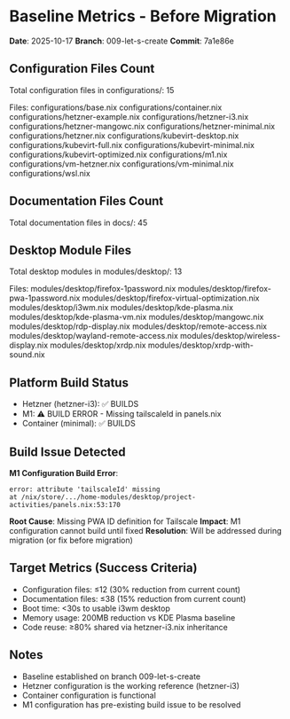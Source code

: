 # Baseline Metrics - Before Migration

**Date**: 2025-10-17
**Branch**: 009-let-s-create
**Commit**: 7a1e86e

## Configuration Files Count

Total configuration files in configurations/:
15

Files:
configurations/base.nix
configurations/container.nix
configurations/hetzner-example.nix
configurations/hetzner-i3.nix
configurations/hetzner-mangowc.nix
configurations/hetzner-minimal.nix
configurations/hetzner.nix
configurations/kubevirt-desktop.nix
configurations/kubevirt-full.nix
configurations/kubevirt-minimal.nix
configurations/kubevirt-optimized.nix
configurations/m1.nix
configurations/vm-hetzner.nix
configurations/vm-minimal.nix
configurations/wsl.nix

## Documentation Files Count

Total documentation files in docs/:
45

## Desktop Module Files

Total desktop modules in modules/desktop/:
13

Files:
modules/desktop/firefox-1password.nix
modules/desktop/firefox-pwa-1password.nix
modules/desktop/firefox-virtual-optimization.nix
modules/desktop/i3wm.nix
modules/desktop/kde-plasma.nix
modules/desktop/kde-plasma-vm.nix
modules/desktop/mangowc.nix
modules/desktop/rdp-display.nix
modules/desktop/remote-access.nix
modules/desktop/wayland-remote-access.nix
modules/desktop/wireless-display.nix
modules/desktop/xrdp.nix
modules/desktop/xrdp-with-sound.nix

## Platform Build Status

- Hetzner (hetzner-i3): ✅ BUILDS
- M1: ⚠️ BUILD ERROR - Missing tailscaleId in panels.nix  
- Container (minimal): ✅ BUILDS

## Build Issue Detected

**M1 Configuration Build Error**:
```
error: attribute 'tailscaleId' missing
at /nix/store/.../home-modules/desktop/project-activities/panels.nix:53:170
```

**Root Cause**: Missing PWA ID definition for Tailscale
**Impact**: M1 configuration cannot build until fixed
**Resolution**: Will be addressed during migration (or fix before migration)

## Target Metrics (Success Criteria)

- Configuration files: ≤12 (30% reduction from current count)
- Documentation files: ≤38 (15% reduction from current count)
- Boot time: <30s to usable i3wm desktop
- Memory usage: 200MB reduction vs KDE Plasma baseline
- Code reuse: ≥80% shared via hetzner-i3.nix inheritance

## Notes

- Baseline established on branch 009-let-s-create
- Hetzner configuration is the working reference (hetzner-i3)
- Container configuration is functional
- M1 configuration has pre-existing build issue to be resolved
